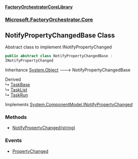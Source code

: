 #### [FactoryOrchestratorCoreLibrary](./FactoryOrchestratorCoreLibrary.md 'FactoryOrchestratorCoreLibrary')
### [Microsoft.FactoryOrchestrator.Core](./Microsoft-FactoryOrchestrator-Core.md 'Microsoft.FactoryOrchestrator.Core')
## NotifyPropertyChangedBase Class
Abstract class to implement INotifyPropertyChanged  
```csharp
public abstract class NotifyPropertyChangedBase :
INotifyPropertyChanged
```
Inheritance [System.Object](https://docs.microsoft.com/en-us/dotnet/api/System.Object 'System.Object') &#129106; NotifyPropertyChangedBase  

Derived  
&#8627; [TaskBase](./Microsoft-FactoryOrchestrator-Core-TaskBase.md 'Microsoft.FactoryOrchestrator.Core.TaskBase')  
&#8627; [TaskList](./Microsoft-FactoryOrchestrator-Core-TaskList.md 'Microsoft.FactoryOrchestrator.Core.TaskList')  
&#8627; [TaskRun](./Microsoft-FactoryOrchestrator-Core-TaskRun.md 'Microsoft.FactoryOrchestrator.Core.TaskRun')  

Implements [System.ComponentModel.INotifyPropertyChanged](https://docs.microsoft.com/en-us/dotnet/api/System.ComponentModel.INotifyPropertyChanged 'System.ComponentModel.INotifyPropertyChanged')  
### Methods
- [NotifyPropertyChanged(string)](./Microsoft-FactoryOrchestrator-Core-NotifyPropertyChangedBase-NotifyPropertyChanged(string).md 'Microsoft.FactoryOrchestrator.Core.NotifyPropertyChangedBase.NotifyPropertyChanged(string)')
### Events
- [PropertyChanged](./Microsoft-FactoryOrchestrator-Core-NotifyPropertyChangedBase-PropertyChanged.md 'Microsoft.FactoryOrchestrator.Core.NotifyPropertyChangedBase.PropertyChanged')
